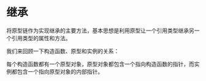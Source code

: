 # 继承
将原型链作为实现继承的主要方法，基本思想是利用原型让一个引用类型继承另一个引用类型的属性和方法。

我们来回顾一下构造函数、原型和实例的关系：

每个构造函数都有一个原型对象，原型对象都包含一个指向构造函数的指针，而实例都包含一个指向原型对象的内部指针。